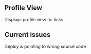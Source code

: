## Profile View
Displays profile view for links

## Current issues
Deploy is pointing to wrong source code